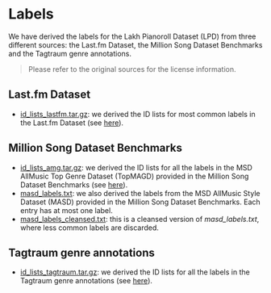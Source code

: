 # Labels

We have derived the labels for the Lakh Pianoroll Dataset (LPD) from three
different sources: the Last&#46;fm Dataset, the Million Song Dataset Benchmarks and
the Tagtraum genre annotations.

> Please refer to the original sources for the license information.

## Last&#46;fm Dataset

- [id_lists_lastfm.tar.gz](https://drive.google.com/uc?id=1mkmQjOifUHISszMsVTDHNuxd7H8Fo5Cs&export=download):
  we derived the ID lists for most common labels in the Last&#46;fm Dataset (see [here](https://labrosa.ee.columbia.edu/millionsong/lastfm)).

## Million Song Dataset Benchmarks

- [id_lists_amg.tar.gz](https://drive.google.com/uc?id=1Rv1uAAkcebzYnmYdZYeaBkdK6Q2YtF7c&export=download):
  we derived the ID lists for all the labels in the MSD AllMusic Top Genre
  Dataset (TopMAGD) provided in the Million Song Dataset Benchmarks (see
  [here](http://www.ifs.tuwien.ac.at/mir/msd/)).
- [masd_labels.txt](https://drive.google.com/uc?id=1OqcBgW_4x6FRF5qjvWXCknBbdhM6Tk1D&export=download):
  we also derived the labels from the MSD AllMusic Style Dataset (MASD) provided
  in the Million Song Dataset Benchmarks. Each entry has at most one label.
- [masd_labels_cleansed.txt](https://drive.google.com/uc?id=1mPcUpfCTjdbZ-m5Va9Z7jaUhXC3wMr3G&export=download):
  this is a cleansed version of _masd_labels.txt_, where less common labels are
  discarded.

## Tagtraum genre annotations

- [id_lists_tagtraum.tar.gz](https://drive.google.com/uc?id=1Gjb4OFnbQ8CFnhrtJvjNneOQqBh9XhAq&export=download):
  we derived the ID lists for all the labels in the Tagtraum genre annotations
  (see [here](http://www.tagtraum.com/msd_genre_datasets.html)).
